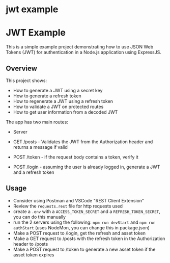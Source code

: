 # jwt example
 
# JWT Example
This is a simple example project demonstrating how to use JSON Web Tokens (JWT) for authentication in a Node.js application using ExpressJS.

## Overview
This project shows:

- How to generate a JWT using a secret key
- How to generate a refresh token
- How to regenerate a JWT using a refresh token
- How to validate a JWT on protected routes
- How to get user information from a decoded JWT

The app has two main routes:
- Server
- GET /posts - Validates the JWT from the Authorization header and returns a message if valid

- POST /token - if the request body contains a token, verify it
- POST /login - assuming the user is already logged in, generate a JWT and a refresh token

## Usage
- Consider using Postman and VSCode "REST Client Extension"
- Review the `requests.rest` file for http requests used
- create a `.env` with a `ACCESS_TOKEN_SECRET` and a `REFRESH_TOKEN_SECRET`, you can do this manually
- run the 2 servers using the following: `npm run devStart` and `npm run authStart` (uses NodeMon, you can change this in package.json)
- Make a POST request to /login, get the refresh and asset token
- Make a GET request to /posts with the refresh token in the Authorization header to /posts
- Make a POST request to /token to generate a new asset token if the asset token expires
